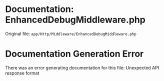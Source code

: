 # Documentation: EnhancedDebugMiddleware.php

Original file: `app/Http/Middleware/EnhancedDebugMiddleware.php`

# Documentation Generation Error

There was an error generating documentation for this file: Unexpected API response format